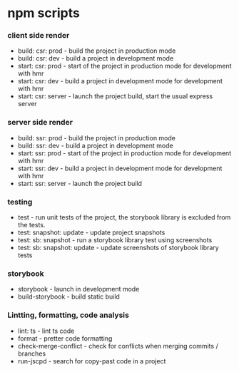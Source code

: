 # npm scripts

### client side render

* build: csr: prod - build the project in production mode
* build: csr: dev - build a project in development mode
* start: csr: prod - start of the project in production mode for development with hmr
* start: csr: dev - build a project in development mode for development with hmr
* start: csr: server - launch the project build, start the usual express server

### server side render

* build: ssr: prod - build the project in production mode
* build: ssr: dev - build a project in development mode
* start: ssr: prod - start of the project in production mode for development with hmr
* start: ssr: dev - build a project in development mode for development with hmr
* start: ssr: server - launch the project build

### testing

* test - run unit tests of the project, the storybook library is excluded from the tests.
* test: snapshot: update - update project snapshots
* test: sb: snapshot - run a storybook library test using screenshots
* test: sb: snapshot: update - update screenshots of storybook library tests

### storybook

* storybook - launch in development mode
* build-storybook - build static build

### Lintting, formatting, code analysis

* lint: ts - lint ts code
* format - pretter code formatting
* check-merge-conflict - check for conflicts when merging commits / branches
* run-jscpd - search for copy-past code in a project
